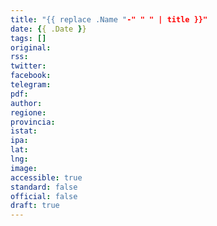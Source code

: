 ```yaml
---
title: "{{ replace .Name "-" " " | title }}"
date: {{ .Date }}
tags: []
original: 
rss: 
twitter: 
facebook: 
telegram: 
pdf: 
author: 
regione: 
provincia: 
istat: 
ipa: 
lat: 
lng: 
image: 
accessible: true
standard: false
official: false
draft: true
---
```

